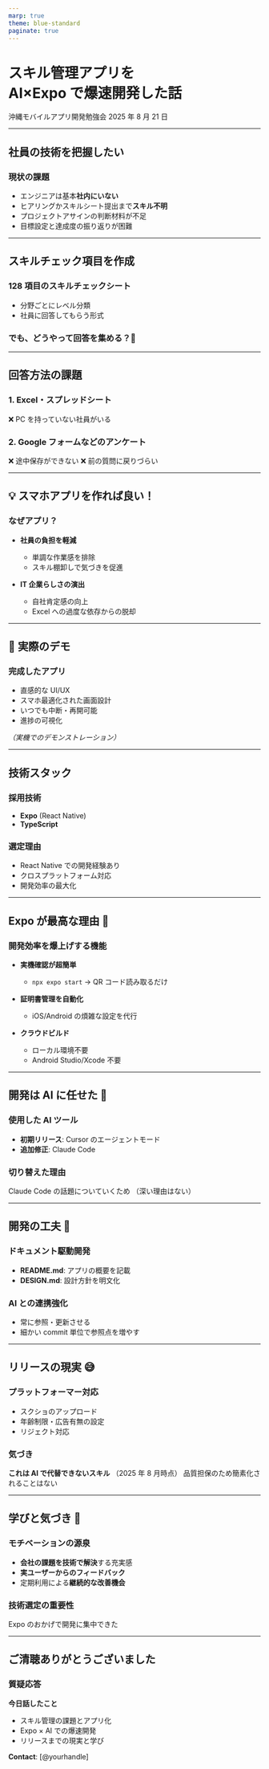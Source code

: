 ```yaml
---
marp: true
theme: blue-standard
paginate: true
---
```


# スキル管理アプリを<br/>AI×Expo で爆速開発した話

沖縄モバイルアプリ開発勉強会
2025 年 8 月 21 日

---

## 社員の技術を把握したい

### 現状の課題

- エンジニアは基本**社内にいない**
- ヒアリングかスキルシート提出まで**スキル不明**
- プロジェクトアサインの判断材料が不足
- 目標設定と達成度の振り返りが困難

---

## スキルチェック項目を作成

### 128 項目のスキルチェックシート

- 分野ごとにレベル分類
- 社員に回答してもらう形式

### でも、どうやって回答を集める？🤔

---

## 回答方法の課題

### 1. Excel・スプレッドシート

❌ PC を持っていない社員がいる

### 2. Google フォームなどのアンケート

❌ 途中保存ができない
❌ 前の質問に戻りづらい

---

## 💡 スマホアプリを作れば良い！

### なぜアプリ？

- **社員の負担を軽減**

  - 単調な作業感を排除
  - スキル棚卸しで気づきを促進

- **IT 企業らしさの演出**
  - 自社肯定感の向上
  - Excel への過度な依存からの脱却

---

## 🎯 実際のデモ

### 完成したアプリ

- 直感的な UI/UX
- スマホ最適化された画面設計
- いつでも中断・再開可能
- 進捗の可視化

_（実機でのデモンストレーション）_

---

## 技術スタック

### 採用技術

- **Expo** (React Native)
- **TypeScript**

### 選定理由

- React Native での開発経験あり
- クロスプラットフォーム対応
- 開発効率の最大化

---

## Expo が最高な理由 🚀

### 開発効率を爆上げする機能

- **実機確認が超簡単**

  - `npx expo start` → QR コード読み取るだけ

- **証明書管理を自動化**

  - iOS/Android の煩雑な設定を代行

- **クラウドビルド**
  - ローカル環境不要
  - Android Studio/Xcode 不要

---

## 開発は AI に任せた 🤖

### 使用した AI ツール

- **初期リリース**: Cursor のエージェントモード
- **追加修正**: Claude Code

### 切り替えた理由

Claude Code の話題についていくため
（深い理由はない）

---

## 開発の工夫 📝

### ドキュメント駆動開発

- **README.md**: アプリの概要を記載
- **DESIGN.md**: 設計方針を明文化

### AI との連携強化

- 常に参照・更新させる
- 細かい commit 単位で参照点を増やす

---

## リリースの現実 😅

### プラットフォーマー対応

- スクショのアップロード
- 年齢制限・広告有無の設定
- リジェクト対応

### 気づき

**これは AI で代替できないスキル**
（2025 年 8 月時点）
品質担保のため簡素化されることはない

---

## 学びと気づき 💭

### モチベーションの源泉

- **会社の課題を技術で解決**する充実感
- **実ユーザーからのフィードバック**
- 定期利用による**継続的な改善機会**

### 技術選定の重要性

Expo のおかげで開発に集中できた

---

## ご清聴ありがとうございました

### 質疑応答

**今日話したこと**

- スキル管理の課題とアプリ化
- Expo × AI での爆速開発
- リリースまでの現実と学び

**Contact**: [@yourhandle]
